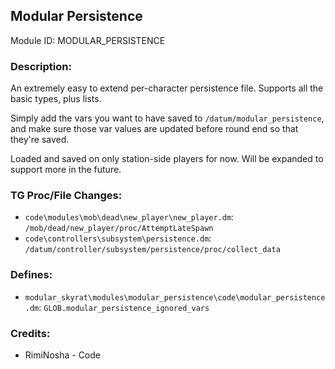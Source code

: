 ## Modular Persistence

Module ID: MODULAR_PERSISTENCE

### Description:

An extremely easy to extend per-character persistence file. Supports all the basic types, plus lists.

Simply add the vars you want to have saved to `/datum/modular_persistence`, and make sure those var values are updated before round end so that they're saved.

Loaded and saved on only station-side players for now. Will be expanded to support more in the future.

### TG Proc/File Changes:

- `code\modules\mob\dead\new_player\new_player.dm`: `/mob/dead/new_player/proc/AttemptLateSpawn`
- `code\controllers\subsystem\persistence.dm`: `/datum/controller/subsystem/persistence/proc/collect_data`

### Defines:

- `modular_skyrat\modules\modular_persistence\code\modular_persistence.dm`: `GLOB.modular_persistence_ignored_vars`

### Credits:
- RimiNosha - Code
